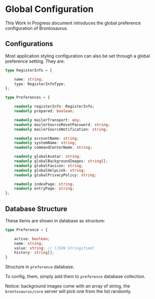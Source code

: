 # Global Configuration

This Work in Progress document introduces the global preference configuration of Brontosaurus.

## Configurations

Most application styling configuration can also be set through a global preference setting. They are:

```ts
type RegisterInfo = {

    name: string;
    type: RegisterInfoType;
};

type Preferences = {

    readonly registerInfo: RegisterInfo;
    readonly prepared: boolean;

    readonly mailerTransport: any;
    readonly mailerSourceResetPassword: string;
    readonly mailerSourceNotification: string;

    readonly accountName: string;
    readonly systemName: string;
    readonly commandCenterName: string;

    readonly globalAvatar: string;
    readonly globalBackgroundImages: string[];
    readonly globalFavicon: string;
    readonly globalHelpLink: string;
    readonly globalPrivacyPolicy: string;

    readonly indexPage: string;
    readonly entryPage: string;
};
```

## Database Structure

These items are shown in database as structure:

```ts
type Preference = {

    active: boolean;
    name: string;
    value: string; // (JSON Stringified)
    history: string[];
}
```

Structure in `preference` database.

To config, them, simply add them to `preference` database collection.

Notice: background images come with an array of string, the `brontosaurus/core` server will pick one from the list randomly.
